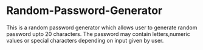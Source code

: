# Random-Password-Generator
This is a random password generator which allows user to generate random password upto 20 characters. The password may contain letters,numeric values or special characters depending on input given by user.
